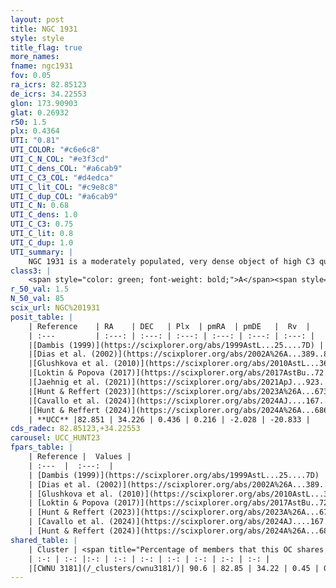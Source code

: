 ```yaml
---
layout: post
title: NGC 1931
style: style
title_flag: true
more_names: 
fname: ngc1931
fov: 0.05
ra_icrs: 82.85123
de_icrs: 34.22553
glon: 173.90903
glat: 0.26932
r50: 1.5
plx: 0.4364
UTI: "0.81"
UTI_COLOR: "#c6e6c8"
UTI_C_N_COL: "#e3f3cd"
UTI_C_dens_COL: "#a6cab9"
UTI_C_C3_COL: "#d4edca"
UTI_C_lit_COL: "#c9e8c8"
UTI_C_dup_COL: "#a6cab9"
UTI_C_N: 0.68
UTI_C_dens: 1.0
UTI_C_C3: 0.75
UTI_C_lit: 0.8
UTI_C_dup: 1.0
UTI_summary: |
    NGC 1931 is a moderately populated, very dense object of high C3 quality. It is well-studied in the literature. This object shares a large percentage of members with a later reported entry.
class3: |
    <span style="color: green; font-weight: bold;">A</span><span style="color: #FFC300; font-weight: bold;">B</span>
r_50_val: 1.5
N_50_val: 85
scix_url: NGC%201931
posit_table: |
    | Reference    | RA    | DEC   | Plx  | pmRA  | pmDE   |  Rv  |
    | :---         | :---: | :---: | :---: | :---: | :---: | :---: |
    |[Dambis (1999)](https://scixplorer.org/abs/1999AstL...25....7D) | 82.861 | 34.249 | -- | -- | -- | -- |
    |[Dias et al. (2002)](https://scixplorer.org/abs/2002A%26A...389..871D) | 82.854 | 34.245 | -- | -0.29 | -3.48 | -- |
    |[Glushkova et al. (2010)](https://scixplorer.org/abs/2010AstL...36...75G) | 82.858 | 34.214 | -- | -- | -- | -- |
    |[Loktin & Popova (2017)](https://scixplorer.org/abs/2017AstBu..72..257L) | 82.86 | 34.245 | -- | -0.011 | -1.655 | -- |
    |[Jaehnig et al. (2021)](https://scixplorer.org/abs/2021ApJ...923..129J) | 82.804 | 34.238 | 0.455 | 0.302 | -1.935 | -- |
    |[Hunt & Reffert (2023)](https://scixplorer.org/abs/2023A%26A...673A.114H) | 82.852 | 34.224 | 0.424 | 0.237 | -2.036 | -20.834 |
    |[Cavallo et al. (2024)](https://scixplorer.org/abs/2024AJ....167...12C) | 82.843 | 34.224 | 0.425 | -- | -- | -- |
    |[Hunt & Reffert (2024)](https://scixplorer.org/abs/2024A%26A...686A..42H) | 82.852 | 34.224 | 0.424 | 0.237 | -2.036 | -20.834 |
    | **UCC** |82.851 | 34.226 | 0.436 | 0.216 | -2.028 | -20.833 | 
cds_radec: 82.85123,+34.22553
carousel: UCC_HUNT23
fpars_table: |
    | Reference |  Values |
    | :---  |  :---:  |
    | [Dambis (1999)](https://scixplorer.org/abs/1999AstL...25....7D) | `E_B-V_=0.543, DM0=11.7, log_age_=7.1` |
    | [Dias et al. (2002)](https://scixplorer.org/abs/2002A%26A...389..871D) | `E(B-V)=0.74, Dist=2300.0, Age=6.3` |
    | [Glushkova et al. (2010)](https://scixplorer.org/abs/2010AstL...36...75G) | `E(B-V)=1.97, Dm=10.06, Age=7.0` |
    | [Loktin & Popova (2017)](https://scixplorer.org/abs/2017AstBu..72..257L) | `E(B-V)=0.738, Dmod=12.435, logt=7.002` |
    | [Hunt & Reffert (2023)](https://scixplorer.org/abs/2023A%26A...673A.114H) | `AV50=1.921, diffAV50=2.449, MOD50=11.629, logAge50=7.069` |
    | [Cavallo et al. (2024)](https://scixplorer.org/abs/2024AJ....167...12C) | `AV50=1.11, dMod50=11.48, logAge50=7.92, [Fe/H]50=0.26` |
    | [Hunt & Reffert (2024)](https://scixplorer.org/abs/2024A%26A...686A..42H) | `MassJ=458.651` |
shared_table: |
    | Cluster | <span title="Percentage of members that this OC shares with the ones listed">%</span>   | RA   | DEC   | Plx   | pmRA  | pmDE  | Rv | UTI |
    | :-: | :-: |:-: | :-: | :-: | :-: | :-: | :-: | :-: |
    |[CWNU 3181](/_clusters/cwnu3181/)| 90.6 | 82.85 | 34.22 | 0.45 | 0.21 | -2.0 | -20.83 |0.06 |
---
```

